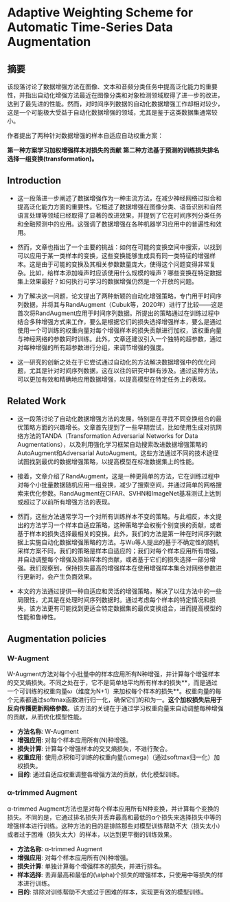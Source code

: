 # Adaptive Weighting Scheme for Automatic Time-Series Data Augmentation


## 摘要


该段落讨论了数据增强方法在图像、文本和音频分类任务中提高泛化能力的重要性，并指出自动化增强方法最近在图像分类和对象检测领域取得了进一步的改进，达到了最先进的性能。然而，对时间序列数据的自动化数据增强工作却相对较少，这是一个可能极大受益于自动化数据增强的领域，尤其是鉴于这类数据集通常较小。

作者提出了两种针对数据增强的样本自适应自动权重方案：

**第一种方案学习加权增强样本对损失的贡献**
**第二种方法基于预测的训练损失排名选择一组变换(transformation)。**



## Introduction

* 这一段落进一步阐述了数据增强作为一种主流方法，在减少神经网络过拟合和提高泛化能力方面的重要性。它概述了数据增强在图像分类、语音识别和自然语言处理等领域已经取得了显著的改进效果，并提到了它在时间序列分类任务和金融预测中的应用。这强调了数据增强在各种机器学习应用中的普遍性和效用。

* 然而，文章也指出了一个主要的挑战：如何在可能的变换空间中搜索，以找到可以应用于某一类样本的变换，这些变换能够生成具有同一类特征的增强样本。这是由于可能的变换及其相关参数数量庞大，使得这个问题变得非常复杂。比如，给样本添加噪声时应该使用什么规模的噪声？哪些变换在特定数据集上效果最好？如何执行可学习的数据增强仍然是一个开放的问题。

* 为了解决这一问题，论文提出了两种新颖的自动化增强策略，专门用于时间序列数据，并将其与RandAugment（Cubuk等，2020年）进行了比较——这是首次将RandAugment应用于时间序列数据。所提出的策略通过在训练过程中结合多种增强方式来工作，要么是根据它们的损失选择增强样本，要么是通过使用一个可训练的权重向量对每个增强样本的损失贡献进行加权，该权重向量与神经网络的参数同时训练。此外，文章还建议引入一个独特的超参数，通过对每种增强的所有超参数进行分组，来调节增强的强度。

* 这一研究的创新之处在于它尝试通过自动化的方法解决数据增强中的优化问题，尤其是针对时间序列数据，这在以往的研究中鲜有涉及。通过这种方法，可以更加有效和精确地应用数据增强，以提高模型在特定任务上的表现。

## Related Work


* 这一段落讨论了自动化数据增强方法的发展，特别是在寻找不同变换组合的最优策略方面的兴趣增长。文章首先提到了一些早期尝试，比如使用生成对抗网络方法的TANDA（Transformation Adversarial Networks for Data Augmentations），以及利用强化学习框架自动搜索改进数据增强策略的AutoAugment和Adversarial AutoAugment。这些方法通过不同的技术途径试图找到最优的数据增强策略，以提高模型在标准数据集上的性能。

* 接着，文章介绍了RandAugment，这是一种更简单的方法，它在训练过程中对每个小批量数据随机应用一组变换，减少了搜索空间，并通过简单的网格搜索来优化参数。RandAugment在CIFAR、SVHN和ImageNet基准测试上达到或超过了以前所有增强方法的表现。

* 然而，这些方法通常学习一个对所有训练样本不变的策略。与此相反，本文提出的方法学习一个样本自适应策略，这种策略学会权衡个别变换的贡献，或者基于样本的损失选择最相关的变换。此外，我们的方法是第一种在时间序列数据上实施自动化数据增强策略的方法。与Wu等人提出的基于不确定性的随机采样方案不同，我们的策略是样本自适应的；我们对每个样本应用所有增强，并自动调整每个增强及原始样本的贡献，或者基于它们的损失选择一部分增强。我们观察到，保持损失最高的增强样本在使用增强样本集合对网络参数进行更新时，会产生负面效果。

* 本文的方法通过提供一种自适应和灵活的增强策略，解决了以往方法中的一些局限性，尤其是在处理时间序列数据时。通过考虑每个样本的特定情况和损失，该方法更有可能找到更适合特定数据集的最优变换组合，进而提高模型的性能和鲁棒性。


## Augmentation policies

### W-Augment
W-Augment方法对每个小批量中的样本应用所有N种增强，并计算每个增强样本的交叉熵损失。不同之处在于，它不是简单地平均所有样本的损失**，而是通过一个可训练的权重向量ω（维度为N+1）来加权每个样本的损失**。权重向量的每个元素都通过softmax函数进行归一化，确保它们的和为一。**这个加权损失后用于反向传播更新网络参数**。该方法的关键在于通过学习权重向量来自动调整每种增强的贡献，从而优化模型性能。


- **方法名称**: W-Augment
- **增强应用**: 对每个样本应用所有\(N\)种增强。
- **损失计算**: 计算每个增强样本的交叉熵损失，不进行聚合。
- **权重应用**: 使用点积和可训练的权重向量\(\omega\)（通过softmax归一化）加权损失。
- **目的**: 通过自适应权重调整各增强方法的贡献，优化模型训练。

### α-trimmed Augment


α-trimmed Augment方法也是对每个样本应用所有N种变换，并计算每个变换的损失。不同的是，它通过排名损失并丢弃最高和最低的α个损失来选择损失中等的增强样本进行训练。这种方法的目的是排除那些对模型训练帮助不大（损失太小）或者过于困难（损失太大）的样本，以达到更平衡的训练效果。

- **方法名称**: α-trimmed Augment
- **增强应用**: 对每个样本应用所有\(N\)种增强。
- **损失计算**: 单独计算每个增强样本的损失，并进行排名。
- **样本选择**: 丢弃最高和最低的\(\alpha\)个损失的增强样本，只使用中等损失的样本进行训练。
- **目的**: 排除对训练帮助不大或过于困难的样本，实现更有效的模型训练。



